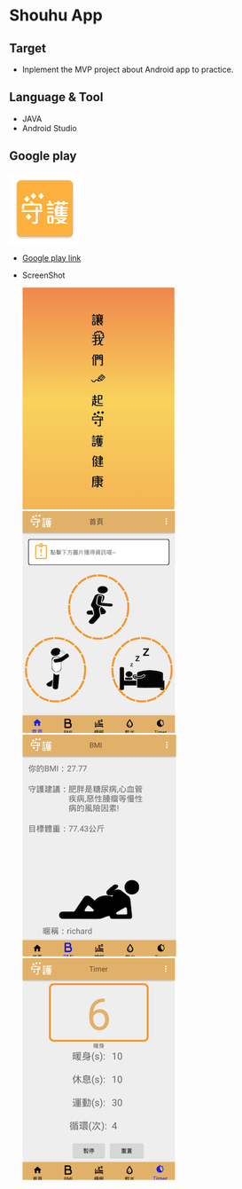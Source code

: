 # Shouhu App

## Target

- Inplement the MVP project about Android app to practice.

## Language & Tool

- JAVA
- Android Studio

## Google play

![](./img/myicon-web.png)

- [Google play link](https://play.google.com/store/apps/details?id=com.jfmamjjasond.shouhu)

- ScreenShot

  ![](./img/1.png)![](./img/2.png)![](./img/3.png)![](./img/4.png)